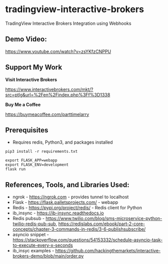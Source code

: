 # tradingview-interactive-brokers
TradingView Interactive Brokers Integration using Webhooks

## Demo Video:

https://www.youtube.com/watch?v=zsYKfzCNPPU

## Support My Work

__Visit Interactive Brokers__

https://www.interactivebrokers.com/mkt/?src=ptlg&url=%2Fen%2Findex.php%3Ff%3D1338

__Buy Me a Coffee__

https://buymeacoffee.com/parttimelarry

## Prerequisites

* Requires redis, Python3, and packages installed

```
pip3 install -r requirements.txt

export FLASK_APP=webapp
export FLASK_ENV=development
flask run
```

## References, Tools, and Libraries Used:

* ngrok - https://ngrok.com - provides tunnel to localhost
* Flask - https://flask.palletsprojects.com/ - webapp
* Redis - https://pypi.org/project/redis/ - Redis client for Python
* ib_insync - https://ib-insync.readthedocs.io
* Redis pubsub - https://www.twilio.com/blog/sms-microservice-python-twilio-redis-pub-sub, https://redislabs.com/ebook/part-2-core-concepts/chapter-3-commands-in-redis/3-6-publishsubscribe/
* asyncio snippet - https://stackoverflow.com/questions/54153332/schedule-asyncio-task-to-execute-every-x-seconds
* ib_insyc examples - https://github.com/hackingthemarkets/interactive-brokers-demo/blob/main/order.py
